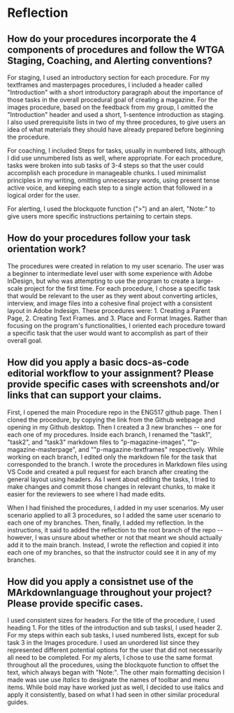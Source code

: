 # Reflection

## How do your procedures incorporate the 4 components of procedures and follow the WTGA Staging, Coaching, and Alerting conventions?

For staging, I used an introductory section for each procedure. For my textframes and masterpages procedures, I included a header called "Introduction" with a short introductory paragraph about the importance of those tasks in the overall procedural goal of creating a magazine. For the images procedure, based on the feedback from my group, I omitted the "Introduction" header and used a short, 1-sentence introduction as staging. I also used prerequisite lists in two of my three procedures, to give users an idea of what materials they should have already prepared before beginning the procedure.

For coaching, I included Steps for tasks, usually in numbered lists, although I did use unnumbered lists as well, where appropriate. For each procedure, tasks were broken into sub tasks of 3-4 steps so that the user could accomplish each procedure in manageable chunks. I used minimalist principles in my writing, omitting unnecessary words, using present tense active voice, and keeping each step to a single action that followed in a logical order for the user.

For alerting, I used the blockquote function (">") and an alert, "Note:" to give users more specific instructions pertaining to certain steps.

## How do your procedures follow your task orientation work?

The procedures were created in relation to my user scenario. The user was a beginner to intermediate level user with some experience with Adobe InDesign, but who was attempting to use the program to create a large-scale project for the first time. For each procedure, I chose a specific task that would be relevant to the user as they went about converting articles, interview, and image files into a cohesive final project with a consistent layout in Adobe Indesign. These procedures were: 1. Creating a Parent Page, 2. Creating Text Frames. and 3. Place and Format Images. Rather than focusing on the program's functionalities, I oriented each procedure toward a specific task that the user would want to accomplish as part of their overall goal. 

## How did you apply a basic docs-as-code editorial workflow to your assignment? Please provide specific cases with screenshots and/or links that can support your claims.

First, I opened the main Procedure repo in the ENG517 github page. Then I cloned the procedure, by copying the link from the Github webpage and opening in my Github desktop. Then I created a 3 new branches -- one for each one of my procedures. Inside each branch, I renamed the "task1", "task2", and "task3" markdown files to "p-magazine-images", ""p-magazine-masterpage", and ""p-magazine-textframes" respectively. While working on each branch, I edited only the markdown file for the task that corresponded to the branch. I wrote the procedures in Markdown files using VS Code and created a pull request for each branch after creating the general layout using headers. As I went about editing the tasks, I tried to make changes and commit those changes in relevant chunks, to make it easier for the reviewers to see where I had made edits.

When I had finished the procedures, I added in my user scenarios. My user scenario applied to all 3 procedures, so I added the same user scenario to each one of my branches. Then, finally, I added my reflection. In the instructions, it said to added the reflection to the root branch of the repo -- however, I was unsure about whether or not that meant we should actually add it to the main branch. Instead, I wrote the reflection and copied it into each one of my branches, so that the instructor could see it in any of my branches.

## How did you apply a consistnet use of the MArkdownlanguage throughout your project? Please provide specific cases.

I used consistent sizes for headers. For the title of the procedure, I used heading 1. For the titles of the introduction and sub tasksl, I used header 2. For my steps within each sub tasks, I used numbered lists, except for sub task 3 in the Images procedure. I used an unordered list since they represented different potential options for the user that did not necessarily all need to be completed. For my alerts, I chose to use the same format throughout all the procedures, using the blockquote function to offset the text, which always began with "Note:". The other main formatting decision I made was use use _Italics_ to designate the names of toolbar and menu items. While bold may have worked just as well, I decided to use italics and apply it consistently, based on what I had seen in other similar procedural guides.